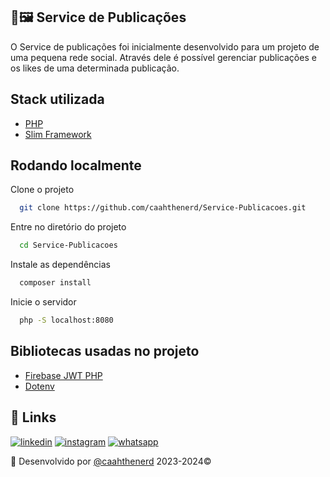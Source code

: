 ## 📸🖼 Service de Publicações

O Service de publicações foi inicialmente desenvolvido para um projeto de uma pequena rede social.
Através dele é possível gerenciar publicações e os likes de uma determinada publicação.


## Stack utilizada

- [PHP](https://www.php.net/)
- [Slim Framework](https://www.slimframework.com/docs/v3/)

## Rodando localmente

Clone o projeto

```bash
  git clone https://github.com/caahthenerd/Service-Publicacoes.git
```

Entre no diretório do projeto

```bash
  cd Service-Publicacoes
```

Instale as dependências

```bash
  composer install
```

Inicie o servidor

```bash
  php -S localhost:8080
```


## Bibliotecas usadas no projeto

 - [Firebase JWT PHP](https://github.com/firebase/php-jwt)
 - [Dotenv](https://github.com/vlucas/phpdotenv)


## 🔗 Links
[![linkedin](https://img.shields.io/badge/linkedin-0A66C2?style=for-the-badge&logo=linkedin&logoColor=white)](https://www.linkedin.com/in/carolaynesantsilva/)
[![instagram](https://img.shields.io/badge/instagram-E4405F?style=for-the-badge&logo=instagram&logoColor=white)](https://www.instagram.com/caahthenerd/)
[![whatsapp](https://img.shields.io/badge/whatsapp-25D366?style=for-the-badge&logo=whatsapp&logoColor=white)](https://wa.me/message/2G6RA73IJWW3H1)


🌟 Desenvolvido por [@caahthenerd](https://github.com/caahthenerd) 2023-2024©
